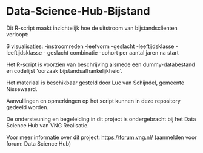 # Data-Science-Hub-Bijstand

Dit R-script maakt inzichtelijk hoe de uitstroom van bijstandsclienten verloopt:

6 visualisaties:
-instroomreden
-leefvorm
-geslacht 
-leeftijdsklasse 
-leeftijdsklasse - geslacht combinatie 
-cohort per aantal jaren na start 

Het R-script is voorzien van beschrijving alsmede een dummy-databestand en codelijst 'oorzaak bijstandsafhankelijkheid'. 

Het materiaal is beschikbaar gesteld door Luc van Schijndel, gemeente Nissewaard.

Aanvullingen en opmerkingen op het script kunnen in deze repository gedeeld worden.

De ondersteuning en begeleiding in dit project is ondergebracht bij het Data Science Hub van VNG Realisatie.

Voor meer informatie over dit project: https://forum.vng.nl/ (aanmelden voor forum: Data Science Hub)



